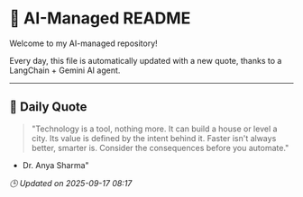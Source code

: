 # 🧠 AI-Managed README

Welcome to my AI-managed repository!

Every day, this file is automatically updated with a new quote, thanks to a LangChain + Gemini AI agent.

---

## 📅 Daily Quote

> "Technology is a tool, nothing more.
It can build a house or level a city.
Its value is defined by the intent behind it.
Faster isn't always better, smarter is.
Consider the consequences before you automate."

- Dr. Anya Sharma"

*🕒 Updated on 2025-09-17 08:17*